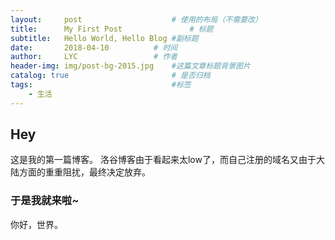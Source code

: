 ```yaml
---
layout:     post   				    # 使用的布局（不需要改）
title:      My First Post 				# 标题 
subtitle:   Hello World, Hello Blog #副标题
date:       2018-04-10			# 时间
author:     LYC					# 作者
header-img: img/post-bg-2015.jpg 	#这篇文章标题背景图片
catalog: true 						# 是否归档
tags:								#标签
    - 生活
---
```


## Hey
这是我的第一篇博客。
洛谷博客由于看起来太low了，而自己注册的域名又由于大陆方面的重重阻扰，最终决定放弃。

### 于是我就来啦~
你好，世界。


